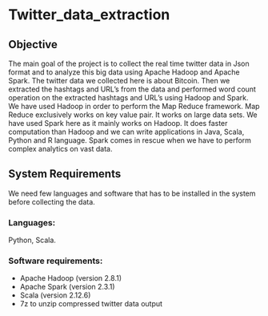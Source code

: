 # Twitter_data_extraction

## Objective 

The main goal of the project is to collect the real time twitter data in Json format and  to analyze this big data using Apache Hadoop and Apache Spark. The twitter data we collected here is about Bitcoin. Then we extracted the hashtags and URL’s from the data and performed word count operation on the extracted hashtags and URL’s using Hadoop and Spark.
We have used Hadoop in order to perform the Map Reduce framework. Map Reduce exclusively works on key value pair. It works on large data sets.
We have used Spark here as it mainly works on Hadoop. It does faster computation than Hadoop and we can write applications in Java, Scala, Python and R language. Spark comes in rescue when we have to perform complex analytics on vast data.

## System Requirements

We need few languages and software that has to be installed in the system before collecting the data.

### Languages: 
Python, Scala.
### Software requirements: 
- Apache Hadoop (version 2.8.1)
- Apache Spark (version 2.3.1)
- Scala (version  2.12.6)
- 7z to unzip compressed twitter data output
